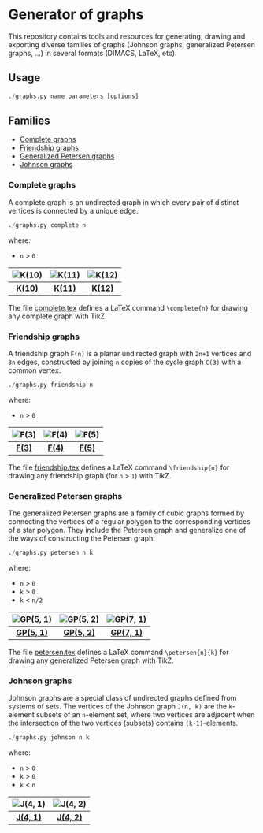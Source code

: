 # Generator of graphs

This repository contains tools and resources for generating, drawing and exporting diverse families of graphs (Johnson graphs, generalized Petersen graphs, ...) in several formats (DIMACS, LaTeX, etc).

## Usage

```python
./graphs.py name parameters [options]
```

## Families

* [Complete graphs](#complete-graphs)
* [Friendship graphs](#friendship-graphs)
* [Generalized Petersen graphs](#generalized-petersen-graphs)
* [Johnson graphs](#johnson-graphs)

### Complete graphs

A complete graph is an undirected graph in which every pair of distinct vertices is connected by a unique edge.

```python
./graphs.py complete n
```
where:
* `n` > `0`

![K(10)](https://raw.githubusercontent.com/jariazavalverde/graphs/master/images/complete-10.png "K(10)") | ![K(11)](https://raw.githubusercontent.com/jariazavalverde/graphs/master/images/complete-11.png "K(11)") | ![K(12)](https://raw.githubusercontent.com/jariazavalverde/graphs/master/images/complete-12.png "K(12)")
:---: | :---: | :---:
[**K(10)**](https://github.com/jariazavalverde/graphs/blob/master/tex/complete.tex) | [**K(11)**](https://github.com/jariazavalverde/graphs/blob/master/tex/complete.tex) | [**K(12)**](https://github.com/jariazavalverde/graphs/blob/master/tex/complete.tex)

The file [complete.tex](https://github.com/jariazavalverde/graphs/blob/master/tex/complete.tex) defines a LaTeX command `\complete{n}` for drawing any complete graph with TikZ.

### Friendship graphs

A friendship graph `F(n)` is a planar undirected graph with `2n+1` vertices and `3n` edges, constructed by joining `n` copies of the cycle graph `C(3)` with a common vertex.

```python
./graphs.py friendship n
```
where:
* `n` > `0`

![F(3)](https://raw.githubusercontent.com/jariazavalverde/graphs/master/images/friendship-3.png "F(3)") | ![F(4)](https://raw.githubusercontent.com/jariazavalverde/graphs/master/images/friendship-4.png "F(4)") | ![F(5)](https://raw.githubusercontent.com/jariazavalverde/graphs/master/images/friendship-5.png "F(5)")
:---: | :---: | :---:
[**F(3)**](https://github.com/jariazavalverde/graphs/blob/master/tex/friendship.tex) | [**F(4)**](https://github.com/jariazavalverde/graphs/blob/master/tex/friendship.tex) | [**F(5)**](https://github.com/jariazavalverde/graphs/blob/master/tex/friendship.tex)

The file [friendship.tex](https://github.com/jariazavalverde/graphs/blob/master/tex/friendship.tex) defines a LaTeX command `\friendship{n}` for drawing any friendship graph (for `n` > `1`) with TikZ.

### Generalized Petersen graphs

The generalized Petersen graphs are a family of cubic graphs formed by connecting the vertices of a regular polygon to the corresponding vertices of a star polygon. They include the Petersen graph and generalize one of the ways of constructing the Petersen graph.

```python
./graphs.py petersen n k
```
where:
* `n` > `0`
* `k` > `0`
* `k` < `n/2`

![GP(5, 1)](https://raw.githubusercontent.com/jariazavalverde/graphs/master/images/petersen-5-1.png "GP(5, 1)") | ![GP(5, 2)](https://raw.githubusercontent.com/jariazavalverde/graphs/master/images/petersen-5-2.png "GP(5, 2)") | ![GP(7, 1)](https://raw.githubusercontent.com/jariazavalverde/graphs/master/images/petersen-7-1.png "GP(7, 1)")
:---: | :---: | :---:
[**GP(5, 1)**](https://github.com/jariazavalverde/graphs/blob/master/tex/petersen.tex) | [**GP(5, 2)**](https://github.com/jariazavalverde/graphs/blob/master/tex/petersen.tex) | [**GP(7, 1)**](https://github.com/jariazavalverde/graphs/blob/master/tex/petersen.tex)

The file [petersen.tex](https://github.com/jariazavalverde/graphs/blob/master/tex/petersen.tex) defines a LaTeX command `\petersen{n}{k}` for drawing any generalized Petersen graph with TikZ.

### Johnson graphs

Johnson graphs are a special class of undirected graphs defined from systems of sets. The vertices of the Johnson graph `J(n, k)` are the `k`-element subsets of an `n`-element set, where two vertices are adjacent when the intersection of the two vertices (subsets) contains `(k-1)`-elements.

```python
./graphs.py johnson n k
```
where:
* `n` > `0`
* `k` > `0`
* `k` < `n`

![J(4, 1)](https://raw.githubusercontent.com/jariazavalverde/graphs/master/images/johnson-4-1.png "J(4, 1)") |![J(4, 2)](https://raw.githubusercontent.com/jariazavalverde/graphs/master/images/johnson-4-2.png "J(4, 2)")
:---: | :---:
[**J(4, 1)**](https://github.com/jariazavalverde/graphs/blob/master/tex/johnson-4-1.tex) | [**J(4, 2)**](https://github.com/jariazavalverde/graphs/blob/master/tex/johnson-4-2.tex)
